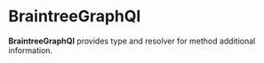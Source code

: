 # BraintreeGraphQl

**BraintreeGraphQl** provides type and resolver for method additional
information.